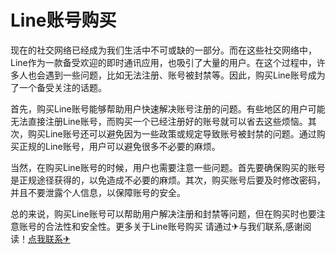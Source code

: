 # Line账号购买

现在的社交网络已经成为我们生活中不可或缺的一部分。而在这些社交网络中，Line作为一款备受欢迎的即时通讯应用，也吸引了大量的用户。在这个过程中，许多人也会遇到一些问题，比如无法注册、账号被封禁等。因此，购买Line账号成为了一个备受关注的话题。

首先，购买Line账号能够帮助用户快速解决账号注册的问题。有些地区的用户可能无法直接注册Line账号，而购买一个已经注册好的账号就可以省去这些烦恼。其次，购买Line账号还可以避免因为一些政策或规定导致账号被封禁的问题。通过购买正规的Line账号，用户可以避免很多不必要的麻烦。

当然，在购买Line账号的时候，用户也需要注意一些问题。首先要确保购买的账号是正规途径获得的，以免造成不必要的麻烦。其次，购买账号后要及时修改密码，并且不要泄露个人信息，以保障账号的安全。

总的来说，购买Line账号可以帮助用户解决注册和封禁等问题，但在购买时也要注意账号的合法性和安全性。更多关于Line账号购买 请通过✈与我们联系,感谢阅读！[点我联系✈](https://app.G208.com)